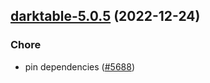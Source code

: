 

## [darktable-5.0.5](https://github.com/truecharts/charts/compare/darktable-5.0.4...darktable-5.0.5) (2022-12-24)

### Chore

- pin dependencies ([#5688](https://github.com/truecharts/charts/issues/5688))
  
  